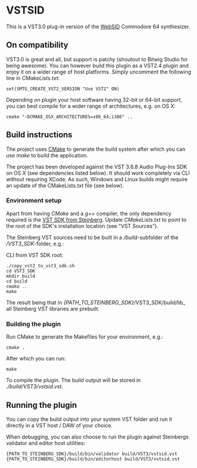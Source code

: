 # VSTSID

This is a VST3.0 plug-in version of the [WebSID](https://www.igorski.nl/experiment/websid) Commodore 64
synthesizer.

## On compatibility

VST3.0 is great and all, but support is patchy (shoutout to Bitwig Studio for being awesome).
You can however build this plugin as a VST2.4 plugin and enjoy it on a wider range of host platforms.
Simply uncomment the following line in _CMakeLists.txt_:

    set(SMTG_CREATE_VST2_VERSION "Use VST2" ON)

Depending on plugin your host software having 32-bit or 64-bit support, you can best compile for a
wider range of architectures, e.g. on OS X:

    cmake "-DCMAKE_OSX_ARCHITECTURES=x86_64;i386" ..

## Build instructions

The project uses [CMake](https://cmake.org) to generate the build system
after which you can use _make_ to build the application.

The project has been developed against the VST 3.6.8 Audio Plug-Ins SDK
on OS X (see dependencies listed below). It should work completely via
CLI without requiring XCode. As such, Windows and Linux builds might
require an update of the CMakeLists.txt file (see below).

### Environment setup

Apart from having _CMake_ and a _g++_ compiler, the only dependency required is
the [VST SDK from Steinberg](https://www.steinberg.net/en/company/developers.html).
Update _CMakeLists.txt_ to point to the root of the SDK's installation
location (see "VST Sources").

The Steinberg VST sources need to be built in a _/build_-subfolder of
the _/VST3_SDK_-folder, e.g.:

CLI from VST SDK root:

    ./copy_vst2_to_vst3_sdk.sh
    cd VST3_SDK
    mkdir build
    cd build
    cmake ..
    make

The result being that in _{PATH_TO_STEINBERG_SDK}_/VST3_SDK/build/lib_ all
Steinberg VST libraries are prebuilt.

### Building the plugin

Run CMake to generate the Makefiles for your environment, e.g.:

    cmake .

After which you can run:

    make

To compile the plugin. The build output will be stored in _./build/VST3/vstsid.vst_.

## Running the plugin

You can copy the build output into your system VST folder and run it directly in a
VST host / DAW of your choice.

When debugging, you can also choose to run the plugin against Steinbergs validator
and editor host utilities:

    {PATH_TO_STEINBERG_SDK}/build/bin/validator build/VST3/vstsid.vst
    {PATH_TO_STEINBERG_SDK}/build/bin/editorhost build/VST3/vstsid.vst

